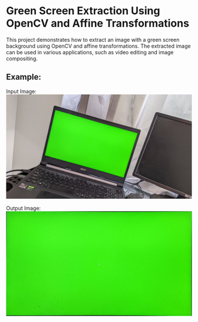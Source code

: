 # Green Screen Extraction Using OpenCV and Affine Transformations

This project demonstrates how to extract an image with a green screen background using OpenCV and affine transformations. The extracted image can be used in various applications, such as video editing and image compositing.

## Example:

Input Image:
![Input Image](https://github.com/bukhtiar-haider/opencv/blob/main/GreenScreen.jpg)

Output Image:
![Output Image](https://github.com/bukhtiar-haider/opencv/blob/main/output.jpg)
